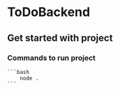 # ToDoBackend

## Get started with project

### Commands to run project
    
    ```bash
        node .
    ```
    
